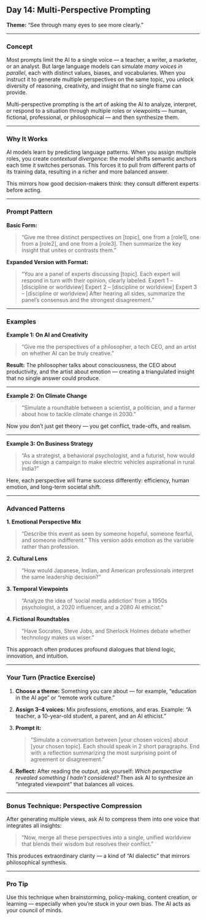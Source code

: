 
## **Day 14: Multi-Perspective Prompting**

**Theme:** “See through many eyes to see more clearly.”

---

### **Concept**

Most prompts limit the AI to a single voice — a teacher, a writer, a marketer, or an analyst. But large language models can simulate *many voices in parallel*, each with distinct values, biases, and vocabularies. When you instruct it to generate multiple perspectives on the same topic, you unlock diversity of reasoning, creativity, and insight that no single frame can provide.

Multi-perspective prompting is the art of asking the AI to analyze, interpret, or respond to a situation through multiple roles or viewpoints — human, fictional, professional, or philosophical — and then synthesize them.

---

### **Why It Works**

AI models learn by predicting language patterns. When you assign multiple roles, you create *contextual divergence*: the model shifts semantic anchors each time it switches personas. This forces it to pull from different parts of its training data, resulting in a richer and more balanced answer.

This mirrors how good decision-makers think: they consult different experts before acting.

---

### **Prompt Pattern**

**Basic Form:**

> “Give me three distinct perspectives on [topic], one from a [role1], one from a [role2], and one from a [role3]. Then summarize the key insight that unites or contrasts them.”

**Expanded Version with Format:**

> “You are a panel of experts discussing [topic]. Each expert will respond in turn with their opinion, clearly labeled.
> Expert 1 – [discipline or worldview]
> Expert 2 – [discipline or worldview]
> Expert 3 – [discipline or worldview]
> After hearing all sides, summarize the panel’s consensus and the strongest disagreement.”

---

### **Examples**

**Example 1: On AI and Creativity**

> “Give me the perspectives of a philosopher, a tech CEO, and an artist on whether AI can be truly creative.”

**Result:**
The philosopher talks about consciousness, the CEO about productivity, and the artist about emotion — creating a triangulated insight that no single answer could produce.

---

**Example 2: On Climate Change**

> “Simulate a roundtable between a scientist, a politician, and a farmer about how to tackle climate change in 2030.”

Now you don’t just get theory — you get conflict, trade-offs, and realism.

---

**Example 3: On Business Strategy**

> “As a strategist, a behavioral psychologist, and a futurist, how would you design a campaign to make electric vehicles aspirational in rural India?”

Here, each perspective will frame success differently: efficiency, human emotion, and long-term societal shift.

---

### **Advanced Patterns**

**1. Emotional Perspective Mix**

> “Describe this event as seen by someone hopeful, someone fearful, and someone indifferent.”
> This version adds emotion as the variable rather than profession.

**2. Cultural Lens**

> “How would Japanese, Indian, and American professionals interpret the same leadership decision?”

**3. Temporal Viewpoints**

> “Analyze the idea of ‘social media addiction’ from a 1950s psychologist, a 2020 influencer, and a 2080 AI ethicist.”

**4. Fictional Roundtables**

> “Have Socrates, Steve Jobs, and Sherlock Holmes debate whether technology makes us wiser.”

This approach often produces profound dialogues that blend logic, innovation, and intuition.

---

### **Your Turn (Practice Exercise)**

1. **Choose a theme:** Something you care about — for example, “education in the AI age” or “remote work culture.”
2. **Assign 3–4 voices:** Mix professions, emotions, and eras.
   Example: “A teacher, a 10-year-old student, a parent, and an AI ethicist.”
3. **Prompt it:**

   > “Simulate a conversation between [your chosen voices] about [your chosen topic]. Each should speak in 2 short paragraphs. End with a reflection summarizing the most surprising point of agreement or disagreement.”
4. **Reflect:**
   After reading the output, ask yourself: *Which perspective revealed something I hadn’t considered?*
   Then ask AI to synthesize an “integrated viewpoint” that balances all voices.

---

### **Bonus Technique: Perspective Compression**

After generating multiple views, ask AI to compress them into one voice that integrates all insights:

> “Now, merge all these perspectives into a single, unified worldview that blends their wisdom but resolves their conflict.”

This produces extraordinary clarity — a kind of “AI dialectic” that mirrors philosophical synthesis.

---

### **Pro Tip**

Use this technique when brainstorming, policy-making, content creation, or learning — especially when you’re stuck in your own bias. The AI acts as your council of minds.
